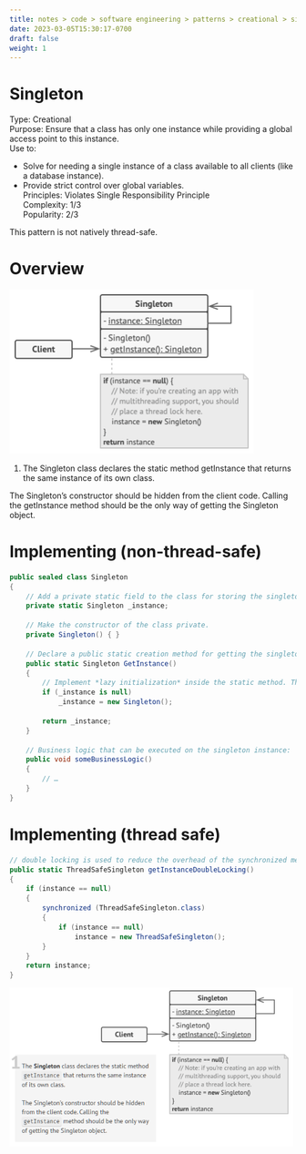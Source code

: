 ```yaml
---
title: notes > code > software engineering > patterns > creational > singleton
date: 2023-03-05T15:30:17-0700
draft: false
weight: 1
---
```

# Singleton
Type: Creational  
Purpose: Ensure that a class has only one instance while providing a global access point to this instance.  
Use to:
- Solve for needing a single instance of a class available to all clients (like a database instance).
- Provide strict control over global variables.  
Principles: Violates Single Responsibility Principle  
Complexity: 1/3  
Popularity: 2/3  

<r>This pattern is not natively thread-safe.</r>

# Overview
<img src="Creational_Singleton-image1.png" style="width:4.46667in;height:3.00833in" alt="The structure of the Singleton pattern" />  

1.  The Singleton class declares the static method getInstance that returns the same instance of its own class.

The Singleton’s constructor should be hidden from the client code. Calling the getInstance method should be the only way of getting the Singleton object.

# Implementing (non-thread-safe)
```cs
public sealed class Singleton
{
    // Add a private static field to the class for storing the singleton instance.
    private static Singleton _instance;

    // Make the constructor of the class private.
    private Singleton() { }

    // Declare a public static creation method for getting the singleton instance.
    public static Singleton GetInstance()
    {
        // Implement *lazy initialization* inside the static method. The method must create a new object on its first call and put it into the static field. The method must always return that instance on all subsequent calls.
        if (_instance is null)
            _instance = new Singleton();

        return _instance;
    }

    // Business logic that can be executed on the singleton instance:
    public void someBusinessLogic()
    {
        // …
    }
}
```
# Implementing (thread safe)
```cs
// double locking is used to reduce the overhead of the synchronized method
public static ThreadSafeSingleton getInstanceDoubleLocking() 
{
    if (instance == null) 
    {
        synchronized (ThreadSafeSingleton.class) 
        {
            if (instance == null)
                instance = new ThreadSafeSingleton();
        }
    }
    return instance;
}
```

<img src="Creational_Singleton-image2.png" style="width:5.18333in;height:2.90833in" />
